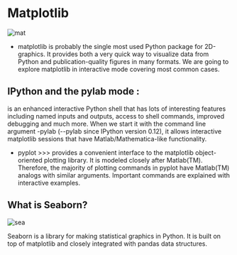 # Matplotlib

![mat](https://miro.medium.com/max/1400/0*Q2P7piuSxFQIq60Z.jpg)

* matplotlib is probably the single most used Python package for 2D-graphics. It provides both a very quick way to visualize data from Python and publication-quality figures in many formats. We are going to explore matplotlib in interactive mode covering most common cases.

## IPython and the pylab mode :

is an enhanced interactive Python shell that has lots of interesting features including named inputs and outputs, access to shell commands, improved debugging and much more. When we start it with the command line argument -pylab (--pylab since IPython version 0.12), it allows interactive matplotlib sessions that have Matlab/Mathematica-like functionality.

* pyplot  >>> provides a convenient interface to the matplotlib object-oriented plotting library. It is modeled closely after Matlab(TM). Therefore, the majority of plotting commands in pyplot have Matlab(TM) analogs with similar arguments. Important commands are explained with interactive examples.

## What is Seaborn?

![sea](https://livecodestream.dev/post/how-to-build-beautiful-plots-with-python-and-seaborn/featured_hue585f61b28a74a671118de43150c5d63_166173_680x0_resize_q75_box.jpg)

Seaborn is a library for making statistical graphics in Python. It is built on top of matplotlib and closely integrated with pandas data structures.